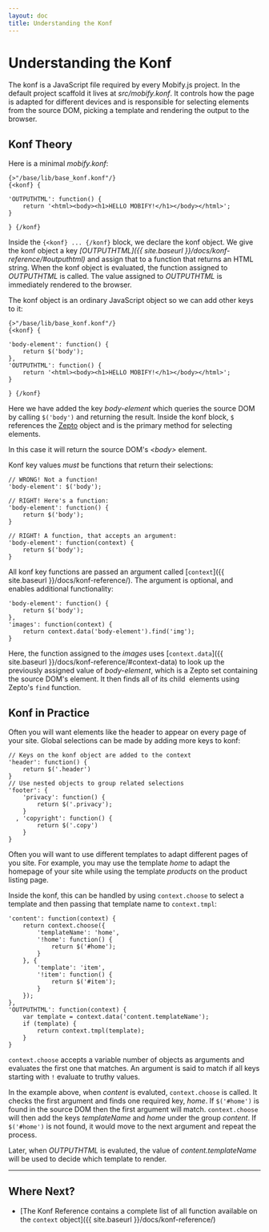 ```yaml
---
layout: doc
title: Understanding the Konf 
---
```


#   Understanding the Konf

The konf is a JavaScript file required by every Mobify.js project. In 
the default project scaffold it lives at _src/mobify.konf_. It controls
how the page is adapted for different devices and is responsible for 
selecting elements from the source DOM, picking a template and rendering
the output to the browser.

##  Konf Theory

Here is a minimal _mobify.konf_:

    {>"/base/lib/base_konf.konf"/}
    {<konf} {

    'OUTPUTHTML': function() {
        return '<html><body><h1>HELLO MOBIFY!</h1></body></html>';
    }

    } {/konf}

Inside the `{<konf} ... {/konf}` block, we declare the konf object. 
We give the konf object a key _[OUTPUTHTML]({{ site.baseurl }}/docs/konf-reference/#outputhtml)_ 
and assign that to a function that returns an HTML string. When the konf 
object is evaluated, the function assigned to _OUTPUTHTML_ is called.
The value assigned to _OUTPUTHTML_ is immediately rendered to the browser.

The konf object is an ordinary JavaScript object so we can add other keys 
to it:

    {>"/base/lib/base_konf.konf"/}
    {<konf} {

    'body-element': function() {
        return $('body');
    },
    'OUTPUTHTML': function() {
        return '<html><body><h1>HELLO MOBIFY!</h1></body></html>';
    }

    } {/konf}

Here we have added the key _body-element_ which queries the source DOM
by calling `$('body')` and returning the result. Inside the konf block, 
`$` references the [Zepto](http://zeptojs.com/) object and is the primary
method for selecting elements.

In this case it will return the source DOM's _&lt;body&gt;_ element.

Konf key values _must_ be functions that return their selections:

    // WRONG! Not a function!
    'body-element': $('body');

    // RIGHT! Here's a function:
    'body-element': function() {
        return $('body');
    }

    // RIGHT! A function, that accepts an argument:
    'body-element': function(context) {
        return $('body');
    }

All konf key functions are passed an argument called [`context`]({{ site.baseurl }}/docs/konf-reference/). 
The argument is optional, and enables additional functionality:

    'body-element': function() {
        return $('body');
    },
    'images': function(context) {
        return context.data('body-element').find('img');
    }

Here, the function assigned to the _images_ uses [`context.data`]({{ site.baseurl }}/docs/konf-reference/#context-data)
to look up the previously assigned value of _body-element_,  which is 
a Zepto set containing the source DOM's _<body>_ element. 
It then finds all of its child _<img>_ elements using Zepto's 
`find` function.

##  Konf in Practice

Often you will want elements like the header to appear on every page
of your site. Global selections can be made by adding more keys to konf:

    // Keys on the konf object are added to the context
    'header': function() {
        return $('.header')
    }
    // Use nested objects to group related selections
    'footer': {
        'privacy': function() {
            return $('.privacy');
        }
      , 'copyright': function() {
            return $('.copy')
        }
    }

Often you will want to use different templates to adapt different pages
of you site. For example, you may use the template _home_ to adapt the
homepage of your site while using the template _products_ on the product
listing page.

Inside the konf, this can be handled by using `context.choose` to select
a template and then passing that template name to `context.tmpl`:

    'content': function(context) {
        return context.choose({
            'templateName': 'home',
            '!home': function() {
                return $('#home');
            }
        }, {
            'template': 'item',
            '!item': function() {
                return $('#item');
            }
        });
    },
    'OUTPUTHTML': function(context) {
        var template = context.data('content.templateName');
        if (template) {
            return context.tmpl(template);
        }
    }

`context.choose` accepts a variable number of objects as arguments and
evaluates the first one that matches. An argument is said to match if
all keys starting with `!` evaluate to truthy values.

In the example above, when _content_ is evaluted, `context.choose` is
called. It checks the first argument and finds one required key, _home_. If 
`$('#home')` is found in the source DOM then the first argument will match. 
`context.choose` will then add the keys _templateName_ and _home_ under the
group _content_. If `$('#home')` is not found, it would move to the next 
argument and repeat the process.

Later, when _OUTPUTHTML_ is evaluted, the value of _content.templateName_
will be used to decide which template to render.


---

##  Where Next?

* [The Konf Reference contains a complete list of all function available on the `context` object]({{ site.baseurl }}/docs/konf-reference/)